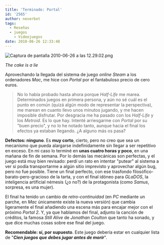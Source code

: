 ```yaml
---
title: 'Terminado: Portal'
id: '2565'
author: neverbot
tags:
  - Reseñas
  - juegos
    - Videojuegos
date: 2010-06-26 12:33:48
---
```


![Captura de pantalla 2010-06-26 a las 12.29.02.png](./Captura-de-pantalla-2010-06-26-a-las-12.29.02.png)  

_The cake is a lie_

Aprovechando la llegada del sistema de juego _online_ _Steam_ a los ordenadores _Mac_, me hice con _Portal_ por el fantabuloso precio de cero euros.

> No lo había probado hasta ahora porque _Half-Life_ me marea. Determinados juegos en primera persona, y aún no sé cuál es el punto en común (quizá algún modo de representar la perspectiva), me marean en cuanto llevo unos minutos jugando, y me hacen imposible disfrutar. Por desgracia me ha pasado con los _Half-Life_ y los _Metroid_. Es lo que hay. Intenté arriesgarme con _Portal_ por su "buen precio", y no lo he notado tanto, aunque hacia el final los efectos ya estaban llegando. ¿A alguno más os pasa?

**Defectos: ninguno**. Es **muy corto**, cierto, pero no creo que sea un mecanismo que pueda alargarse indefinidamente sin llegar a ser repetitivo en exceso. En mi caso lo terminé en **unas cuatro horas y poco**, en una mañana de fin de semana. Por lo demás las mecánicas son perfectas, y el juego está muy bien revisado: perdí un rato en intentar "putear" al sistema a ver si podía transportarme a algún sitio imprevisto y aprovechar algún bug, pero no fue posible. Tiene un final perfecto, con ese trasfondo filosófico-barato-pero-gracioso de la tarta, y con el final idóneo para _GLaDOS_, la inteligencia artificial némesis (¿o no?) de la protagonista (como _Samus_, sorpresa, es una mujer).

El final ha tenido un cambio de _retro-continuidad_ (en _PC_ mediante un parche, en _Mac_ únicamente existe la nueva versión) que cambia ligeramente el final añadiendo una escena más para encajar mejor con el próximo _Portal 2_. Y, ya que hablamos del final, adjunto la canción de créditos, la famosa _Still Alive_ de _Jonathan Coulton_ que tanto ha sonado, y que dice muchas cosas sobre ese final del juego.

  

**Recomendable: sí, por supuesto**. Este juego debería estar en cualquier lista de "**_Cien juegos que debes jugar antes de morir_**".